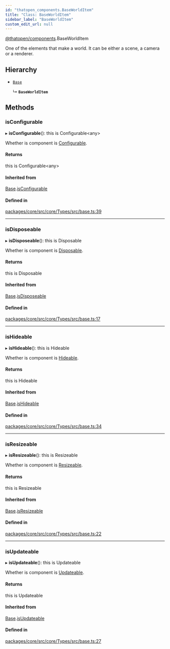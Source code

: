 ```yaml
---
id: "thatopen_components.BaseWorldItem"
title: "Class: BaseWorldItem"
sidebar_label: "BaseWorldItem"
custom_edit_url: null
---
```


[@thatopen/components](../modules/thatopen_components.md).BaseWorldItem

One of the elements that make a world. It can be either a scene, a camera
or a renderer.

## Hierarchy

- [`Base`](thatopen_components.Base.md)

  ↳ **`BaseWorldItem`**

## Methods

### isConfigurable

▸ **isConfigurable**(): this is Configurable<any\>

Whether is component is [Configurable](../interfaces/thatopen_components.Configurable.md).

#### Returns

this is Configurable<any\>

#### Inherited from

[Base](thatopen_components.Base.md).[isConfigurable](thatopen_components.Base.md#isconfigurable)

#### Defined in

[packages/core/src/core/Types/src/base.ts:39](https://github.com/ThatOpen/engine_components/blob/630a314/packages/core/src/core/Types/src/base.ts#L39)

___

### isDisposeable

▸ **isDisposeable**(): this is Disposable

Whether is component is [Disposable](../interfaces/thatopen_components.Disposable.md).

#### Returns

this is Disposable

#### Inherited from

[Base](thatopen_components.Base.md).[isDisposeable](thatopen_components.Base.md#isdisposeable)

#### Defined in

[packages/core/src/core/Types/src/base.ts:17](https://github.com/ThatOpen/engine_components/blob/630a314/packages/core/src/core/Types/src/base.ts#L17)

___

### isHideable

▸ **isHideable**(): this is Hideable

Whether is component is [Hideable](../interfaces/thatopen_components.Hideable.md).

#### Returns

this is Hideable

#### Inherited from

[Base](thatopen_components.Base.md).[isHideable](thatopen_components.Base.md#ishideable)

#### Defined in

[packages/core/src/core/Types/src/base.ts:34](https://github.com/ThatOpen/engine_components/blob/630a314/packages/core/src/core/Types/src/base.ts#L34)

___

### isResizeable

▸ **isResizeable**(): this is Resizeable

Whether is component is [Resizeable](../interfaces/thatopen_components.Resizeable.md).

#### Returns

this is Resizeable

#### Inherited from

[Base](thatopen_components.Base.md).[isResizeable](thatopen_components.Base.md#isresizeable)

#### Defined in

[packages/core/src/core/Types/src/base.ts:22](https://github.com/ThatOpen/engine_components/blob/630a314/packages/core/src/core/Types/src/base.ts#L22)

___

### isUpdateable

▸ **isUpdateable**(): this is Updateable

Whether is component is [Updateable](../interfaces/thatopen_components.Updateable.md).

#### Returns

this is Updateable

#### Inherited from

[Base](thatopen_components.Base.md).[isUpdateable](thatopen_components.Base.md#isupdateable)

#### Defined in

[packages/core/src/core/Types/src/base.ts:27](https://github.com/ThatOpen/engine_components/blob/630a314/packages/core/src/core/Types/src/base.ts#L27)
